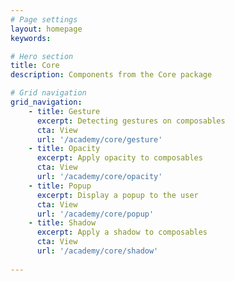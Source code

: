 ```yaml
---
# Page settings
layout: homepage
keywords:

# Hero section
title: Core
description: Components from the Core package

# Grid navigation
grid_navigation:
    - title: Gesture
      excerpt: Detecting gestures on composables
      cta: View
      url: '/academy/core/gesture'
    - title: Opacity
      excerpt: Apply opacity to composables
      cta: View
      url: '/academy/core/opacity'
    - title: Popup
      excerpt: Display a popup to the user
      cta: View
      url: '/academy/core/popup'
    - title: Shadow
      excerpt: Apply a shadow to composables
      cta: View
      url: '/academy/core/shadow'
      
---
```

